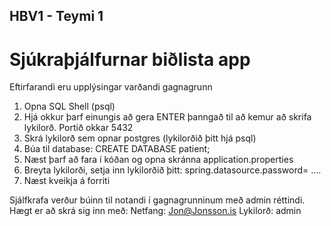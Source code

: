 ## HBV1 - Teymi 1
# Sjúkraþjálfurnar biðlista app

Eftirfarandi eru upplýsingar varðandi gagnagrunn

1. Opna SQL Shell (psql)
2. Hjá okkur þarf einungis að gera ENTER þanngað til að kemur að skrifa lykilorð. Portið okkar 5432
3. Skrá lykilorð sem opnar postgres (lykilorðið þitt hjá psql)
4. Búa til database: CREATE DATABASE patient;
5. Næst þarf að fara í kóðan og opna skránna application.properties
6. Breyta lykilorði, setja inn lykilorðið þitt: spring.datasource.password= ....
7. Næst kveikja á forriti

Sjálfkrafa verður búinn til notandi í gagnagrunninum með admin réttindi. Hægt er að skrá sig inn með:
Netfang: Jon@Jonsson.is
Lykilorð: admin

